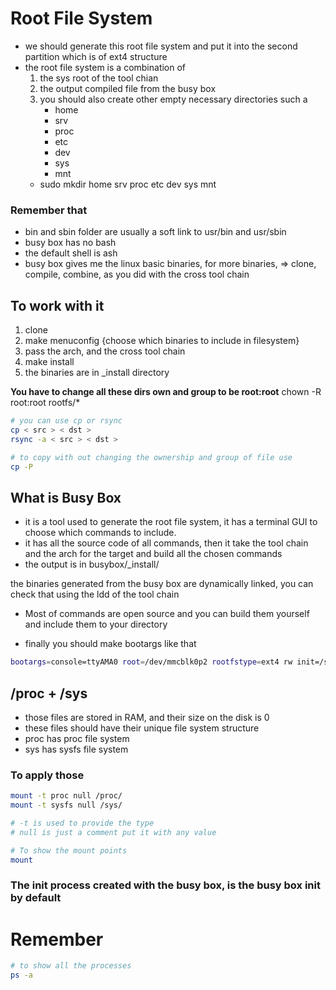 # Root File System

- we should generate this root file system and put it into the second partition which is of ext4 structure
- the root file system is a combination of 
    1. the sys root of the tool chian
    2. the output compiled file from the busy box
    3. you should also create other empty necessary directories such a
        - home 
        - srv 
        - proc 
        - etc 
        - dev 
        - sys 
        - mnt
    - sudo mkdir home srv proc etc dev sys mnt

### Remember that 
- bin and sbin folder are usually a soft link to usr/bin and usr/sbin
- busy box has no bash 
- the default shell is ash
- busy box gives me the linux basic binaries, for more binaries, => clone, compile, combine, as you did with the cross tool chain

## To work with it
1. clone
2. make menuconfig {choose which binaries to include in filesystem}
3. pass the arch, and the cross tool chain
4. make install
5. the binaries are in _install directory


**You have to change all these dirs own and group to be root:root**
chown -R root:root rootfs/*

```bash
# you can use cp or rsync
cp < src > < dst >
rsync -a < src > < dst >

# to copy with out changing the ownership and group of file use 
cp -P
```


## What is Busy Box
- it is a tool used to generate the root file system, it has a terminal GUI to choose which commands to include.
- it has all the source code of all commands, then it take the tool chain and the arch for  the target and build all the chosen commands
- the output is in busybox/_install/

the binaries generated from the busy box are dynamically linked, you can check that using the ldd of the tool chain 

- Most of commands are open source and you can build them yourself and include them to your directory

- finally you should make bootargs like that
```bash
bootargs=console=ttyAMA0 root=/dev/mmcblk0p2 rootfstype=ext4 rw init=/sbin/init
```

## /proc + /sys
- those files are stored in RAM, and their size on the disk is 0
- these files should have their unique file system structure 
- proc has proc file system 
- sys has sysfs file system

### To apply those 
```bash
mount -t proc null /proc/
mount -t sysfs null /sys/

# -t is used to provide the type
# null is just a comment put it with any value 

# To show the mount points 
mount
```

### The init process created with the busy box, is the busy box init by default 


# Remember
```bash
# to show all the processes
ps -a 
```


